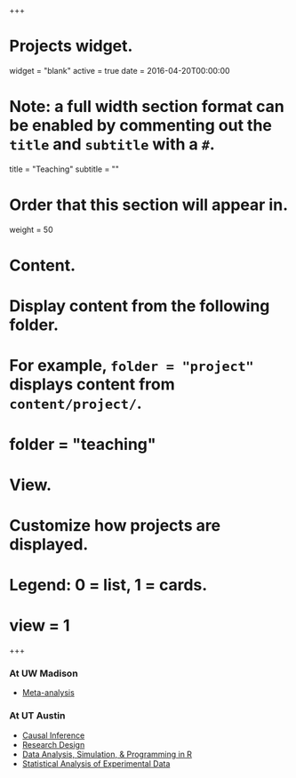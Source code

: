 +++
# Projects widget.
widget = "blank"
active = true
date = 2016-04-20T00:00:00

# Note: a full width section format can be enabled by commenting out the `title` and `subtitle` with a `#`.
title = "Teaching"
subtitle = ""

# Order that this section will appear in.
weight = 50

# Content.
# Display content from the following folder.
# For example, `folder = "project"` displays content from `content/project/`.
# folder = "teaching"

# View.
# Customize how projects are displayed.
# Legend: 0 = list, 1 = cards.
# view = 1

+++

### At UW Madison

- [Meta-analysis](/teaching/Meta-analysis/)

### At UT Austin

- [Causal Inference](/teaching/Causal-Inference/)
- [Research Design](/teaching/Research-design/)
- [Data Analysis, Simulation, & Programming in R](/teaching/DASPiR/)
- [Statistical Analysis of Experimental Data](/teaching/Experimental-Data/)